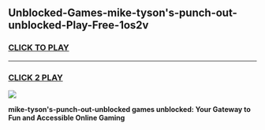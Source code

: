 
## Unblocked-Games-mike-tyson's-punch-out-unblocked-Play-Free-1os2v
<h3>
<a href="https://premium76.site?title=mike-tyson's-punch-out-unblocked&ref=20M">CLICK TO PLAY</a></h3>
<hr>

<h3>
<a href="https://premium76.site?title=mike-tyson's-punch-out-unblocked&ref=20M">CLICK 2 PLAY</a>
  
</h3>

<a href="https://premium76.site?title=mike-tyson's-punch-out-unblocked&ref=19M"><img src="https://clearcache.store/games.png"></a>


**mike-tyson's-punch-out-unblocked games unblocked: Your Gateway to Fun and Accessible Online Gaming**
